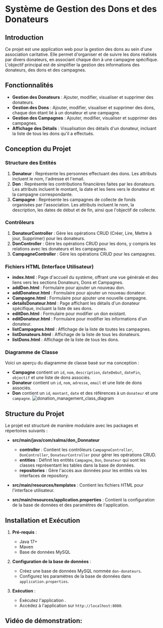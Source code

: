 # Système de Gestion des Dons et des Donateurs

## Introduction
Ce projet est une application web pour la gestion des dons au sein d'une association caritative. Elle permet d'organiser et de suivre les dons réalisés par divers donateurs, en associant chaque don à une campagne spécifique. L'objectif principal est de simplifier la gestion des informations des donateurs, des dons et des campagnes.

## Fonctionnalités
- **Gestion des Donateurs** : Ajouter, modifier, visualiser et supprimer des donateurs.
- **Gestion des Dons** : Ajouter, modifier, visualiser et supprimer des dons, chaque don étant lié à un donateur et une campagne.
- **Gestion des Campagnes** : Ajouter, modifier, visualiser et supprimer des campagnes.
- **Affichage des Détails** : Visualisation des détails d'un donateur, incluant la liste de tous les dons qu'il a effectués.

## Conception du Projet

### Structure des Entités

1. **Donateur** : Représente les personnes effectuant des dons. Les attributs incluent le nom, l'adresse et l'email.
2. **Don** : Représente les contributions financières faites par les donateurs. Les attributs incluent le montant, la date et les liens vers le donateur et la campagne correspondante.
3. **Campagne** : Représente les campagnes de collecte de fonds organisées par l'association. Les attributs incluent le nom, la description, les dates de début et de fin, ainsi que l'objectif de collecte.

### Contrôleurs
1. **DonateurController** : Gère les opérations CRUD (Créer, Lire, Mettre à jour, Supprimer) pour les donateurs.
2. **DonController** : Gère les opérations CRUD pour les dons, y compris les relations avec les donateurs et les campagnes.
3. **CampagneController** : Gère les opérations CRUD pour les campagnes.

### Fichiers HTML (Interface Utilisateur)

- **index.html** : Page d'accueil du système, offrant une vue générale et des liens vers les sections Donateurs, Dons et Campagnes.
- **addDon.html** : Formulaire pour ajouter un nouveau don.
- **addDonateur.html** : Formulaire pour ajouter un nouveau donateur.
- **Campagne.html** : Formulaire pour ajouter une nouvelle campagne.
- **detailsDonateur.html** : Page affichant les détails d'un donateur spécifique, incluant la liste de ses dons.
- **editDon.html** : Formulaire pour modifier un don existant.
- **editDonateur.html** : Formulaire pour modifier les informations d'un donateur.
- **listCampagnes.html** : Affichage de la liste de toutes les campagnes.
- **listDonateurs.html** : Affichage de la liste de tous les donateurs.
- **listDons.html** : Affichage de la liste de tous les dons.

### Diagramme de Classe

Voici un aperçu du diagramme de classe basé sur ma conception :
- **Campagne** contient un `id`, `nom`, `description`, `dateDebut`, `dateFin`, `objectif` et une liste de dons associés.
- **Donateur** contient un `id`, `nom`, `adresse`, `email` et une liste de dons associés.
- **Don** contient un `id`, `montant`, `date` et des références à un `donateur` et une `campagne`.
  ![donation_management_class_diagram](https://github.com/user-attachments/assets/e7ce6f90-7415-42a1-a222-da32bbe8ae02)


## Structure du Projet
Le projet est structuré de manière modulaire avec les packages et répertoires suivants :

- **src/main/java/com/salma/don_Donnateur**
  - **controller** : Contient les contrôleurs `CampagneController`, `DonController`, `DonateurController` pour gérer les opérations CRUD.
  - **entities** : Définit les entités `Campagne`, `Don`, `Donateur` qui sont les classes représentant les tables dans la base de données.
  - **repositories** : Gère l'accès aux données pour les entités via les interfaces de repository.

- **src/main/resources/templates** : Contient les fichiers HTML pour l'interface utilisateur.
- **src/main/resources/application.properties** : Contient la configuration de la base de données et des paramètres de l'application.

## Installation et Exécution

1. **Pré-requis** :
   - Java 17+
   - Maven
   - Base de données MySQL

2. **Configuration de la base de données** :
   - Créez une base de données MySQL nommée `don-donateurs`.
   - Configurez les paramètres de la base de données dans `application.properties`.

3. **Exécution** :
   - Exécutez l'application .
   - Accédez à l'application sur `http://localhost:8080`.

## Vidéo de démonstration:

